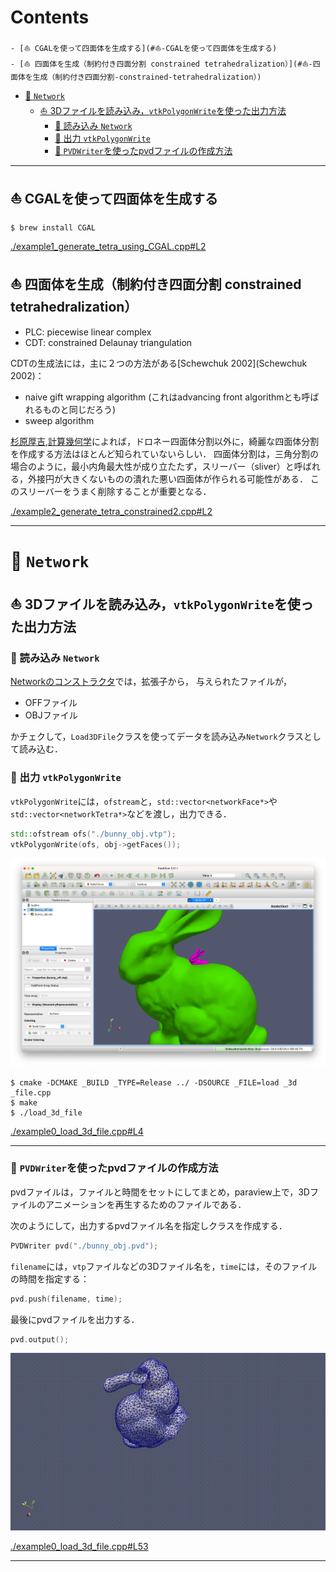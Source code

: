 # Contents
    - [⛵ CGALを使って四面体を生成する](#⛵-CGALを使って四面体を生成する)
    - [⛵ 四面体を生成（制約付き四面分割 constrained tetrahedralization）](#⛵-四面体を生成（制約付き四面分割-constrained-tetrahedralization）)
- [🐋 `Network`](#🐋-`Network`)
    - [⛵ 3Dファイルを読み込み，`vtkPolygonWrite`を使った出力方法](#⛵-3Dファイルを読み込み，`vtkPolygonWrite`を使った出力方法)
        - [🪼 読み込み `Network`](#🪼-読み込み-`Network`)
        - [🪼 出力 `vtkPolygonWrite`](#🪼-出力-`vtkPolygonWrite`)
        - [🪼 `PVDWriter`を使ったpvdファイルの作成方法](#🪼-`PVDWriter`を使ったpvdファイルの作成方法)


---
## ⛵ CGALを使って四面体を生成する 

```
$ brew install CGAL
```

[./example1_generate_tetra_using_CGAL.cpp#L2](./example1_generate_tetra_using_CGAL.cpp#L2)

## ⛵ 四面体を生成（制約付き四面分割 constrained tetrahedralization） 

* PLC: piecewise linear complex
* CDT: constrained Delaunay triangulation

CDTの生成法には，主に２つの方法がある[Schewchuk 2002](Schewchuk 2002)：

* naive gift wrapping algorithm (これはadvancing front algorithmとも呼ばれるものと同じだろう)
* sweep algorithm


[杉原厚吉,計算幾何学](杉原厚吉,計算幾何学)によれば，ドロネー四面体分割以外に，綺麗な四面体分割を作成する方法はほとんど知られていないらしい．
四面体分割は，三角分割の場合のように，最小内角最大性が成り立たたず，スリーバー（sliver）と呼ばれる，外接円が大きくないものの潰れた悪い四面体が作られる可能性がある．
このスリーバーをうまく削除することが重要となる．

[./example2_generate_tetra_constrained2.cpp#L2](./example2_generate_tetra_constrained2.cpp#L2)

---
# 🐋 `Network` 

## ⛵ 3Dファイルを読み込み，`vtkPolygonWrite`を使った出力方法 

### 🪼 読み込み `Network` 

[Networkのコンストラクタ](../../include/Network.hpp#L3938)では，拡張子から，
与えられたファイルが，

* OFFファイル
* OBJファイル

かチェクして，`Load3DFile`クラスを使ってデータを読み込み`Network`クラスとして読み込む．

### 🪼 出力 `vtkPolygonWrite` 

`vtkPolygonWrite`には，`ofstream`と，`std::vector<networkFace*>`や`std::vector<networkTetra*>`などを渡し，出力できる．

```cpp
std::ofstream ofs("./bunny_obj.vtp");
vtkPolygonWrite(ofs, obj->getFaces());
```

![sample.png](sample.png)

```shell
$ cmake -DCMAKE _BUILD _TYPE=Release ../ -DSOURCE _FILE=load _3d _file.cpp
$ make
$ ./load_3d_file
```

[./example0_load_3d_file.cpp#L4](./example0_load_3d_file.cpp#L4)

---
### 🪼 `PVDWriter`を使ったpvdファイルの作成方法 

pvdファイルは，ファイルと時間をセットにしてまとめ，paraview上で，3Dファイルのアニメーションを再生するためのファイルである．

次のようにして，出力するpvdファイル名を指定しクラスを作成する．

```cpp
PVDWriter pvd("./bunny_obj.pvd");
```

`filename`には，`vtp`ファイルなどの3Dファイル名を，`time`には，そのファイルの時間を指定する：

```cpp
pvd.push(filename, time);
```

最後にpvdファイルを出力する．

```cpp
pvd.output();
```

![sample.gif](sample.gif)

[./example0_load_3d_file.cpp#L53](./example0_load_3d_file.cpp#L53)

---
